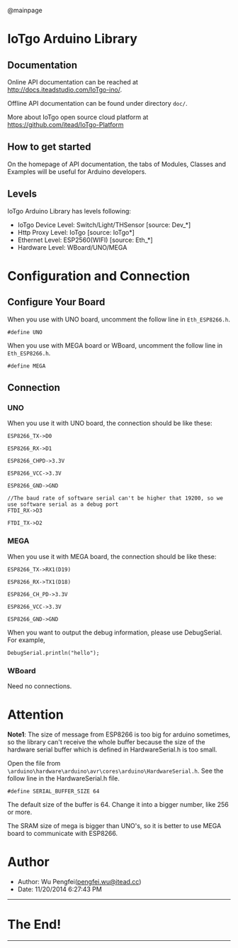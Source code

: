@mainpage

# IoTgo Arduino Library

## Documentation

Online API documentation can be reached at <http://docs.iteadstudio.com/IoTgo-ino/>.

Offline API documentation can be found under directory `doc/`.

More about IoTgo open source cloud platform at <https://github.com/itead/IoTgo-Platform>

## How to get started

On the homepage of API documentation, the tabs of Modules, Classes and Examples 
will be useful for Arduino developers. 

## Levels

IoTgo Arduino Library has levels following:

  - IoTgo Device Level: Switch/Light/THSensor [source: Dev_*]
  - Http Proxy Level: IoTgo [source: IoTgo*]
  - Ethernet Level: ESP2560(WIFI) [source: Eth_*]
  - Hardware Level: WBoard/UNO/MEGA

# Configuration and Connection

## Configure Your Board

When you use with UNO board, uncomment the follow line in `Eth_ESP8266.h`.

	#define UNO

When you use with MEGA board or WBoard, uncomment the follow line in `Eth_ESP8266.h`.

	#define MEGA

## Connection

### UNO

When you use it with UNO board, the connection should be like these:

	ESP8266_TX->D0

	ESP8266_RX->D1

	ESP8266_CHPD->3.3V

	ESP8266_VCC->3.3V

	ESP8266_GND->GND

	//The baud rate of software serial can't be higher that 19200, so we use software serial as a debug port
	FTDI_RX->D3			

	FTDI_TX->D2

### MEGA

When you use it with MEGA board, the connection should be like these:

	ESP8266_TX->RX1(D19)

	ESP8266_RX->TX1(D18)

	ESP8266_CH_PD->3.3V

	ESP8266_VCC->3.3V

	ESP8266_GND->GND

When you want to output the debug information, please use DebugSerial. For example,

	DebugSerial.println("hello");

### WBoard

Need no connections.

# Attention

**Note1**:	The size of message from ESP8266 is too big for arduino sometimes, 
so the library can't receive the whole buffer because the size of the hardware 
serial buffer which is defined in HardwareSerial.h is too small.

Open the file from `\arduino\hardware\arduino\avr\cores\arduino\HardwareSerial.h`.
See the follow line in the HardwareSerial.h file.

	#define SERIAL_BUFFER_SIZE 64

The default size of the buffer is 64. Change it into a bigger number, like 256 
or more.

The SRAM size of mega is bigger than UNO's, so it is better to use MEGA board to
communicate with ESP8266.

# Author

- Author: Wu Pengfei(pengfei.wu@itead.cc)
- Date: 11/20/2014 6:27:43 PM 

-------------------------------------------------------------------------------

# The End!

-------------------------------------------------------------------------------
